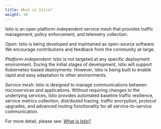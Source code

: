 ```yaml
---
title: What is Istio?
weight: 10
---
```


Istio is an open platform-independent service mesh that provides traffic management, policy enforcement, and telemetry collection.

*Open*: Istio is being developed and maintained as open-source software. We encourage contributions and feedback from the community at-large.

*Platform-independent*: Istio is not targeted at any specific deployment environment. During the initial stages of development, Istio will support
Kubernetes-based deployments. However, Istio is being built to enable rapid and easy adaptation to other environments.

*Service mesh*: Istio is designed to manage communications between microservices and applications. Without requiring changes to the underlying services, Istio provides automated baseline traffic resilience, service metrics collection, distributed tracing, traffic encryption, protocol upgrades, and advanced routing functionality for all service-to-service communication.

For more detail, please see: [What is Istio?](/zh/docs/concepts/what-is-istio/)
